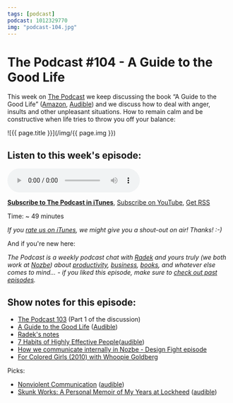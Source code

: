 ```yaml
---
tags: [podcast]
podcast: 1012329770
img: "podcast-104.jpg"
---
```


# The Podcast #104 - A Guide to the Good Life

This week on [The Podcast][p] we keep discussing the book “A Guide to the Good Life” ([Amazon](https://www.amazon.com/dp/1522632735?tag=sliwinski-20), [Audible](https://www.audible.com/pd/B00G6ZLMDC?tag=sliwinski-20)) and we discuss how to deal with anger, insults and other unpleasant situations. How to remain calm and be constructive when life tries to throw you off your balance:

<!--More-->

![{{ page.title }}](/img/{{ page.img }})

## Listen to this week's episode:

<audio controls>
<source src="https://files.nozbe.com/podcast/104.mp3" type="audio/mpeg">
</audio>

**[Subscribe to The Podcast in iTunes][i]**, [Subscribe on YouTube][y], [Get RSS][rss]

Time: ~ 49 minutes

*If you [rate us on iTunes][i], we might give you a shout-out on air! Thanks! :-)*

And if you're new here:

*The Podcast is a weekly podcast chat with [Radek][r] and yours truly (we both work at [Nozbe][n]) about [productivity](/productivity), [business](/business), [books](/books), and whatever else comes to mind… - if you liked this episode, make sure to [check out past episodes](/podcast).*

## Show notes for this episode:

  * [The Podcast 103](/podcast-103) (Part 1 of the discussion)
  * [A Guide to the Good Life](https://www.amazon.com/Guide-Good-Life-Ancient-Stoic/dp/0195374614/) ([Audible](https://www.audible.com/pd/Nonfiction/A-Guide-to-the-Good-Life-Audiobook/B00G6ZLMDC))
  * [Radek's notes](http://radex.io/books/guide-to-good-life/)
  * [7 Habits of Highly Effective People](https://www.amazon.com/Habits-Highly-Effective-People-Powerful/dp/1451639619/)([audible](https://www.audible.com/pd/Business/The-7-Habits-of-Highly-Effective-People-Audiobook/B002V5HAL4))
  * [How we communicate internally in Nozbe - Design Fight episode](/podcast-19)
  * [For Colored Girls (2010) with Whoopie Goldberg](http://www.imdb.com/title/tt1405500/)
  
Picks:
  * [Nonviolent Communication](https://www.amazon.com/Nonviolent-Communication-Language-Life-Changing-Relationships/dp/189200528X/) ([audible](https://www.audible.com/pd/Self-Development/Nonviolent-Communication-Audiobook/B00TJJNSQG))
  * [Skunk Works: A Personal Memoir of My Years at Lockheed](https://www.amazon.com/Skunk-Works-Personal-Memoir-Lockheed/dp/0316743003/) ([audible](https://www.audible.com/pd/History/Skunk-Works-Audiobook/B011LR4PW4))

[y]: https://michael.gratis/thepodcastyt
[rss]: https://thepodcast.fm/episodes?format=RSS
[e]: /podcast-104

[p]: /podcast
[n]: https://nozbe.com/?a=mike
[r]: https://michael.gratis/radex
[i]: https://michael.gratis/thepodcast
[o]: https://michael.gratis/ipadonly

[pm]: http://productivemag.com/